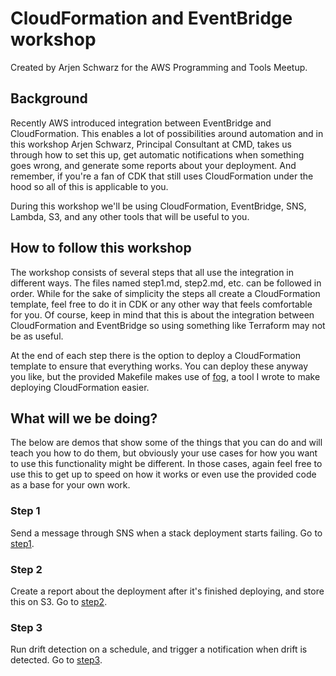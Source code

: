 # CloudFormation and EventBridge workshop

Created by Arjen Schwarz for the AWS Programming and Tools Meetup.

## Background

Recently AWS introduced integration between EventBridge and CloudFormation. This enables a lot of possibilities around automation and in this workshop Arjen Schwarz, Principal Consultant at CMD, takes us through how to set this up, get automatic notifications when something goes wrong, and generate some reports about your deployment. And remember, if you're a fan of CDK that still uses CloudFormation under the hood so all of this is applicable to you.

During this workshop we'll be using CloudFormation, EventBridge, SNS, Lambda, S3, and any other tools that will be useful to you.

## How to follow this workshop

The workshop consists of several steps that all use the integration in different ways. The files named step1.md, step2.md, etc. can be followed in order. While for the sake of simplicity the steps all create a CloudFormation template, feel free to do it in CDK or any other way that feels comfortable for you. Of course, keep in mind that this is about the integration between CloudFormation and EventBridge so using something like Terraform may not be as useful.

At the end of each step there is the option to deploy a CloudFormation template to ensure that everything works. You can deploy these anyway you like, but the provided Makefile makes use of [fog](https://github.com/ArjenSchwarz/fog), a tool I wrote to make deploying CloudFormation easier.

## What will we be doing?

The below are demos that show some of the things that you can do and will teach you how to do them, but obviously your use cases for how you want to use this functionality might be different. In those cases, again feel free to use this to get up to speed on how it works or even use the provided code as a base for your own work.

### Step 1

Send a message through SNS when a stack deployment starts failing. Go to [step1](./step1.md).

### Step 2

Create a report about the deployment after it's finished deploying, and store this on S3. Go to [step2](./step2.md).

### Step 3

Run drift detection on a schedule, and trigger a notification when drift is detected. Go to [step3](./step3.md).